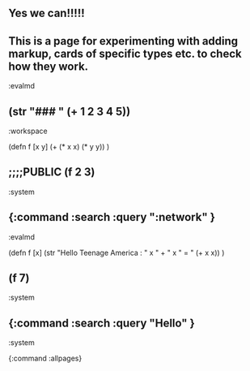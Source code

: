 Yes we can!!!!!
----
This is a page for experimenting with adding markup, cards of specific types etc. to check how they work.
----
:evalmd

(str "### " (+ 1 2 3 4 5))
----
:workspace

(defn f [x y]
  (+ (* x x) (* y y))
) 

;;;;PUBLIC
(f 2 3)
----
:system

{:command :search
 :query ":network"
}
----
:evalmd

(defn f [x]
(str "Hello Teenage America : " x " + " x " = "  (+ x x))
)

(f 7)
----
:system

{:command :search
 :query "Hello"
}
----
:system

{:command :allpages}